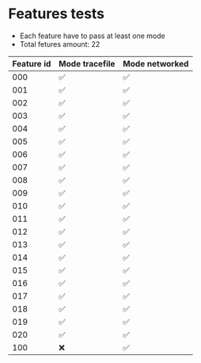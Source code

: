 # Features tests
- Each feature have to pass at least one mode
- Total fetures amount: 22

Feature id | Mode tracefile     | Mode networked     |
-----------|--------------------|--------------------|
000        | :white_check_mark: | :white_check_mark: |
001        | :white_check_mark: | :white_check_mark: |
002        | :white_check_mark: | :white_check_mark: |
003        | :white_check_mark: | :white_check_mark: |
004        | :white_check_mark: | :white_check_mark: |
005        | :white_check_mark: | :white_check_mark: |
006        | :white_check_mark: | :white_check_mark: |
007        | :white_check_mark: | :white_check_mark: |
008        | :white_check_mark: | :white_check_mark: |
009        | :white_check_mark: | :white_check_mark: |
010        | :white_check_mark: | :white_check_mark: |
011        | :white_check_mark: | :white_check_mark: |
012        | :white_check_mark: | :white_check_mark: |
013        | :white_check_mark: | :white_check_mark: |
014        | :white_check_mark: | :white_check_mark: |
015        | :white_check_mark: | :white_check_mark: |
016        | :white_check_mark: | :white_check_mark: |
017        | :white_check_mark: | :white_check_mark: |
018        | :white_check_mark: | :white_check_mark: |
019        | :white_check_mark: | :white_check_mark: |
020        | :white_check_mark: | :white_check_mark: |
100        | :x:                | :white_check_mark: |
